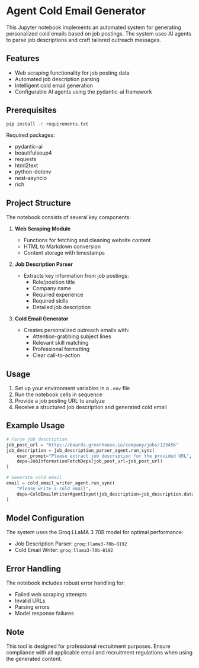 # Agent Cold Email Generator

This Jupyter notebook implements an automated system for generating personalized cold emails based on job postings. The system uses AI agents to parse job descriptions and craft tailored outreach messages.

## Features

- Web scraping functionality for job posting data
- Automated job description parsing
- Intelligent cold email generation
- Configurable AI agents using the pydantic-ai framework

## Prerequisites

```bash
pip install -r requirements.txt
```

Required packages:
- pydantic-ai
- beautifulsoup4
- requests
- html2text
- python-dotenv
- nest-asyncio
- rich

## Project Structure

The notebook consists of several key components:

1. **Web Scraping Module**
   - Functions for fetching and cleaning website content
   - HTML to Markdown conversion
   - Content storage with timestamps

2. **Job Description Parser**
   - Extracts key information from job postings:
     - Role/position title
     - Company name
     - Required experience
     - Required skills
     - Detailed job description

3. **Cold Email Generator**
   - Creates personalized outreach emails with:
     - Attention-grabbing subject lines
     - Relevant skill matching
     - Professional formatting
     - Clear call-to-action

## Usage

1. Set up your environment variables in a `.env` file
2. Run the notebook cells in sequence
3. Provide a job posting URL to analyze
4. Receive a structured job description and generated cold email

## Example Usage

```python
# Parse job description
job_post_url = "https://boards.greenhouse.io/company/jobs/123456"
job_description = job_description_parser_agent.run_sync(
    user_prompt="Please extract job description for the provided URL",
    deps=JobInformationFetchDeps(job_post_url=job_post_url)
)

# Generate cold email
email = cold_email_writer_agent.run_sync(
    "Please write a cold email",
    deps=ColdEmailWriterAgentInput(job_description=job_description.data)
)
```

## Model Configuration

The system uses the Groq LLaMA 3 70B model for optimal performance:
- Job Description Parser: `groq:llama3-70b-8192`
- Cold Email Writer: `groq:llama3-70b-8192`

## Error Handling

The notebook includes robust error handling for:
- Failed web scraping attempts
- Invalid URLs
- Parsing errors
- Model response failures

## Note

This tool is designed for professional recruitment purposes. Ensure compliance with all applicable email and recruitment regulations when using the generated content.
